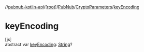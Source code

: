 //[pubnub-kotlin-api](../../../../index.md)/[[root]](../../index.md)/[PubNub](../index.md)/[CryptoParameters](index.md)/[keyEncoding](key-encoding.md)

# keyEncoding

[js]\
abstract var [keyEncoding](key-encoding.md): [String](https://kotlinlang.org/api/latest/jvm/stdlib/kotlin/-string/index.html)?
